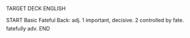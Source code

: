 TARGET DECK
ENGLISH

START
Basic
Fateful
Back: adj. 1 important, decisive. 2 controlled by fate.  fatefully adv.
END
